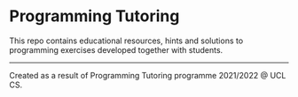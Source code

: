 # Programming Tutoring

This repo contains educational resources, hints and solutions to programming exercises developed together with students.

---

Created as a result of Programming Tutoring programme 2021/2022 @ UCL CS.
